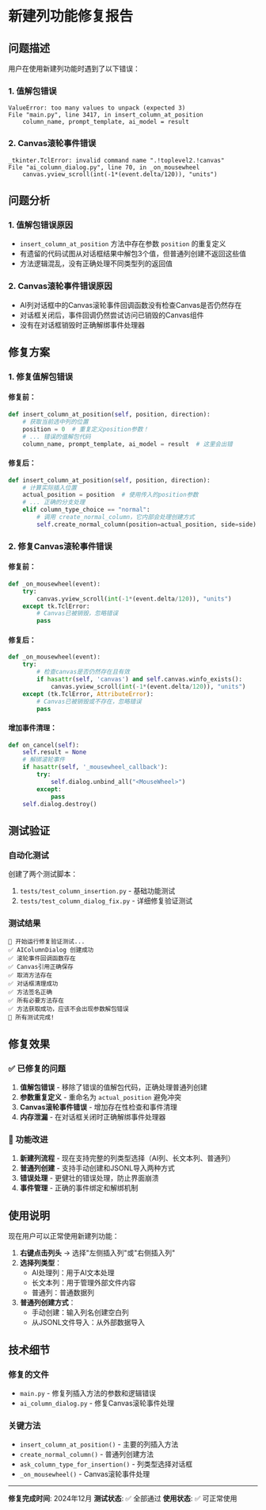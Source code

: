 # 新建列功能修复报告

## 问题描述

用户在使用新建列功能时遇到了以下错误：

### 1. 值解包错误
```
ValueError: too many values to unpack (expected 3)
File "main.py", line 3417, in insert_column_at_position
    column_name, prompt_template, ai_model = result
```

### 2. Canvas滚轮事件错误
```
_tkinter.TclError: invalid command name ".!toplevel2.!canvas"
File "ai_column_dialog.py", line 70, in _on_mousewheel
    canvas.yview_scroll(int(-1*(event.delta/120)), "units")
```

## 问题分析

### 1. 值解包错误原因
- `insert_column_at_position` 方法中存在参数 `position` 的重复定义
- 有遗留的代码试图从对话框结果中解包3个值，但普通列创建不返回这些值
- 方法逻辑混乱，没有正确处理不同类型列的返回值

### 2. Canvas滚轮事件错误原因
- AI列对话框中的Canvas滚轮事件回调函数没有检查Canvas是否仍然存在
- 对话框关闭后，事件回调仍然尝试访问已销毁的Canvas组件
- 没有在对话框销毁时正确解绑事件处理器

## 修复方案

### 1. 修复值解包错误

#### 修复前：
```python
def insert_column_at_position(self, position, direction):
    # 获取当前选中列的位置
    position = 0  # 重复定义position参数！
    # ... 错误的值解包代码
    column_name, prompt_template, ai_model = result  # 这里会出错
```

#### 修复后：
```python
def insert_column_at_position(self, position, direction):
    # 计算实际插入位置
    actual_position = position  # 使用传入的position参数
    # ... 正确的分支处理
    elif column_type_choice == "normal":
        # 调用 create_normal_column，它内部会处理创建方式
        self.create_normal_column(position=actual_position, side=side)
```

### 2. 修复Canvas滚轮事件错误

#### 修复前：
```python
def _on_mousewheel(event):
    try:
        canvas.yview_scroll(int(-1*(event.delta/120)), "units")
    except tk.TclError:
        # Canvas已被销毁，忽略错误
        pass
```

#### 修复后：
```python
def _on_mousewheel(event):
    try:
        # 检查canvas是否仍然存在且有效
        if hasattr(self, 'canvas') and self.canvas.winfo_exists():
            canvas.yview_scroll(int(-1*(event.delta/120)), "units")
    except (tk.TclError, AttributeError):
        # Canvas已被销毁或不存在，忽略错误
        pass
```

#### 增加事件清理：
```python
def on_cancel(self):
    self.result = None
    # 解绑滚轮事件
    if hasattr(self, '_mousewheel_callback'):
        try:
            self.dialog.unbind_all("<MouseWheel>")
        except:
            pass
    self.dialog.destroy()
```

## 测试验证

### 自动化测试
创建了两个测试脚本：
1. `tests/test_column_insertion.py` - 基础功能测试
2. `tests/test_column_dialog_fix.py` - 详细修复验证测试

### 测试结果
```
🚀 开始运行修复验证测试...
✅ AIColumnDialog 创建成功
✅ 滚轮事件回调函数存在
✅ Canvas引用正确保存
✅ 取消方法存在
✅ 对话框清理成功
✅ 方法签名正确
✅ 所有必要方法存在
✅ 方法获取成功，应该不会出现参数解包错误
🎉 所有测试完成!
```

## 修复效果

### ✅ 已修复的问题
1. **值解包错误** - 移除了错误的值解包代码，正确处理普通列创建
2. **参数重复定义** - 重命名为 `actual_position` 避免冲突
3. **Canvas滚轮事件错误** - 增加存在性检查和事件清理
4. **内存泄漏** - 在对话框关闭时正确解绑事件处理器

### 🎯 功能改进
1. **新建列流程** - 现在支持完整的列类型选择（AI列、长文本列、普通列）
2. **普通列创建** - 支持手动创建和JSONL导入两种方式
3. **错误处理** - 更健壮的错误处理，防止界面崩溃
4. **事件管理** - 正确的事件绑定和解绑机制

## 使用说明

现在用户可以正常使用新建列功能：

1. **右键点击列头** → 选择"左侧插入列"或"右侧插入列"
2. **选择列类型**：
   - AI处理列：用于AI文本处理
   - 长文本列：用于管理外部文件内容
   - 普通列：普通数据列
3. **普通列创建方式**：
   - 手动创建：输入列名创建空白列
   - 从JSONL文件导入：从外部数据导入

## 技术细节

### 修复的文件
- `main.py` - 修复列插入方法的参数和逻辑错误
- `ai_column_dialog.py` - 修复Canvas滚轮事件处理

### 关键方法
- `insert_column_at_position()` - 主要的列插入方法
- `create_normal_column()` - 普通列创建方法
- `ask_column_type_for_insertion()` - 列类型选择对话框
- `_on_mousewheel()` - Canvas滚轮事件处理

---

**修复完成时间**: 2024年12月
**测试状态**: ✅ 全部通过
**使用状态**: ✅ 可正常使用 
